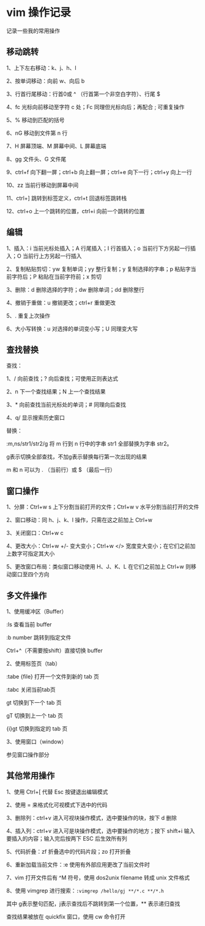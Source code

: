 # vim 操作记录

记录一些我的常用操作

## 移动跳转

1、上下左右移动：k、j、h、l

2、按单词移动：向前 w、向后 b

3、行首行尾移动：行首0或 ^ （行首第一个非空白字符）、行尾 $

4、fc 光标向前移动至字符 c 处；Fc 同理但光标向后；再配合 ; 可重复操作

5、% 移动到匹配的括号

6、nG 移动到文件第 n 行

7、H 屏幕顶端、M 屏幕中间、L 屏幕底端

8、gg 文件头、G 文件尾

9、ctrl+f 向下翻一屏；ctrl+b 向上翻一屏；ctrl+e 向下一行；ctrl+y 向上一行

10、zz 当前行移动到屏幕中间

11、ctrl+] 跳转到标签定义，ctrl+t 回退标签跳转栈

12、ctrl+o 上一个跳转的位置，ctrl+i 向前一个跳转的位置

## 编辑

1、插入：i 当前光标处插入；A 行尾插入；I 行首插入；o 当前行下方另起一行插入；O 当前行上方另起一行插入

2、复制粘贴剪切：yw 复制单词；yy 整行复制；y 复制选择的字串；p 粘贴字当前字符后；P 粘贴在当前字符前；x 剪切

3、删除：d 删除选择的字符；dw 删除单词；dd 删除整行

4、撤销于重做：u 撤销更改；ctrl+r 重做更改

5、. 重复上次操作

6、大小写转换：u 对选择的单词变小写；U 同理变大写


## 查找替换

查找：

1、/ 向前查找；? 向后查找；可使用正则表达式

2、n 下一个查找结果；N 上一个查找结果

3、* 向前查找当前光标处的单词；# 同理向后查找

4、q/ 显示搜索历史窗口


替换：

 :m,ns/str1/str2/g 将 m 行到 n 行中的字串 str1 全部替换为字串 str2。

g表示切换全部查找，不加g表示替换每行第一次出现的结果

m 和 n 可以为 . （当前行）或 $ （最后一行）

## 窗口操作

1、分屏：Ctrl+w s 上下分割当前打开的文件；Ctrl+w v 水平分割当前打开的文件

2、窗口移动：同 h、j、k、l 操作，只需在这之前加上 Ctrl+w

3、关闭窗口：Ctrl+w c

4、更改大小：Ctrl+w +/- 变大变小；Ctrl+w </> 宽度变大变小；在它们之前加上数字可指定其大小

5、更改窗口布局：类似窗口移动使用 H、J、K、L 在它们之前加上 Ctrl+w 则移动窗口至四个方向

## 多文件操作

1、使用缓冲区（Buffer）

:ls 查看当前 buffer

:b number 跳转到指定文件

Ctrl+^（不需要按shift）直接切换 buffer

2、使用标签页（tab）

:tabe {file} 打开一个文件到新的 tab 页

:tabc 关闭当前tab页

gt 切换到下一个 tab 页

gT 切换到上一个 tab 页

{i}gt 切换到指定的 tab 页

3、使用窗口（window）

参见窗口操作部分

## 其他常用操作

1、使用 Ctrl+[ 代替 Esc 按键退出编辑模式

2、使用 = 来格式化可视模式下选中的代码

3、删除列：ctrl+v 进入可视块操作模式，选中要操作的块，按下 d 删除

4、插入列：ctrl+v 进入可是块操作模式，选中要操作的地方；按下 shift+i 输入要插入的内容；输入完后按两下 ESC 后生效所有列

5、代码折叠：zf 折叠选中的代码片段；zo 打开折叠

6、重新加载当前文件：:e 使用有外部应用更改了当前文件时

7、vim 打开文件后有 ^M 符号，使用 dos2unix filename 转成 unix 文件格式

8、使用 vimgrep 进行搜索：`:vimgrep /hello/gj **/*.c **/*.h`

其中 g表示整句匹配，j表示查找后不跳转到第一个位置，** 表示递归查找

查找结果被放在 quickfix 窗口，使用 cw 命令打开




